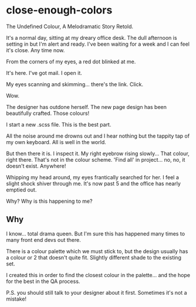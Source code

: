 # close-enough-colors
The Undefined Colour, A Melodramatic Story Retold.

It's a normal day, sitting at my dreary office desk.  The dull afternoon is setting in but I'm
alert and ready.  I've been waiting for a week and I can feel it's close.  Any time now.

From the corners of my eyes, a red dot blinked at me.

It's here.
I've got mail.
I open it.

My eyes scanning and skimming... there's the link. Click.

Wow.

The designer has outdone herself.  The new page design has been beautifully crafted. Those
colours!

I start a new .scss file.  This is the best part.

All the noise around me drowns out and I hear nothing but the tappity tap of my own keyboard. All
is well in the world.

But then there it is. I inspect it. My right eyebrow rising slowly... That colour, right there.
That's not in the colour scheme.  'Find all' in project... no, no, it doesn't exist.  Anywhere!

Whipping my head around, my eyes frantically searched for her. I feel a slight shock shiver through
me.  It's now past 5 and the office has nearly emptied out.

Why? Why is this happening to me?

## Why
I know... total drama queen.  But I'm sure this has happened many times to many front end devs out
there.

There is a colour palette which we must stick to, but the design usually has a colour or 2 that
doesn't quite fit. Slightly different shade to the existing set.

I created this in order to find the closest colour in the palette... and the hope for the best in
the QA process.

P.S. you should still talk to your designer about it first.  Sometimes it's not a mistake!

